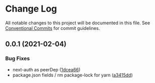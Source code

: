 # Change Log

All notable changes to this project will be documented in this file.
See [Conventional Commits](https://conventionalcommits.org) for commit guidelines.

## 0.0.1 (2021-02-04)


### Bug Fixes

* next-auth as peerDep ([1dcea66](https://github.com/nextauthjs/adapters/commit/1dcea664bb2b88b61d007cc3ec45a0c7b07e31b9))
* package.json fields / rm package-lock for yarn ([a3415dd](https://github.com/nextauthjs/adapters/commit/a3415dd52aa9d35044c2a1d67ff631352d83eea9))
